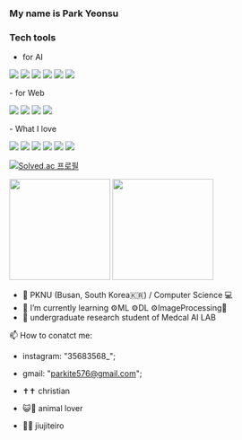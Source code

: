 ### My name is Park Yeonsu

### Tech tools
- for AI   
<p>
    <img src="https://img.shields.io/badge/Python-3776AB?style=flat&logo=Python&logoColor=white" />
    <img src="https://img.shields.io/badge/jupyter-F37626?style=flat&logo=jupyter&logoColor=white" />
    <img src="https://img.shields.io/badge/tensorflow-FF6F00?style=flat&logo=tensorflow&logoColor=white" />
    <img src="https://img.shields.io/badge/scikitlearn-F7931E?style=flat&logo=scikitlearn&logoColor=white" />
    <img src="https://img.shields.io/badge/pandas-150458?style=flat&logo=pandas&logoColor=white" />
    <img src="https://img.shields.io/badge/googlecolab-F9AB00?style=flat&logo=googlecolab&logoColor=white" />
</p>   
- for Web
<p>
    <img src="https://img.shields.io/badge/react-61DAFB?style=flat&logo=react&logoColor=white" />
    <img src="https://img.shields.io/badge/django-092E20?style=flat&logo=django&logoColor=white" />
    <img src="https://img.shields.io/badge/sqlite-003B57?style=flat&logo=sqlite&logoColor=white" />
    <img src="https://img.shields.io/badge/amazonec2-FF9900?style=flat&logo=amazonec2&logoColor=white" />
</p>   
- What I love
<p>   
    <img src="https://img.shields.io/badge/nintendoswitch-E60012?style=flat&logo=nintendoswitch&logoColor=white" />
    <img src="https://img.shields.io/badge/ufc-D20A0A?style=flat&logo=ufc&logoColor=white" />
    <img src="https://img.shields.io/badge/apple-000000?style=flat&logo=apple&logoColor=white" />
    <img src="https://img.shields.io/badge/linux-FCC624?style=flat&logo=linux&logoColor=white" />
    <img src="https://img.shields.io/badge/pokemon-FFCB05?style=flat&logo=pokemon&logoColor=white" />
    <img src="https://img.shields.io/badge/logitech-00B8FC?style=flat&logo=logitech&logoColor=white" />
    
</p>

[![Solved.ac 프로필](http://mazassumnida.wtf/api/v2/generate_badge?boj=parkite576)](https://solved.ac/parkite576)
<p>
  <img height="180em" src="https://github-readme-stats.vercel.app/api?username=kitewatermelon&show_icons=true&include_all_commits=true&bg_color=30,e96443,904e95&title_color=fff&text_color=fff">
  <img height="180em" src="https://github-readme-stats.vercel.app/api/top-langs/?username=kitewatermelon&layout=compact&bg_color=30,e96443,904e95&title_color=fff&text_color=fff">
</p>

- 🏫 PKNU (Busan, South Korea🇰🇷) / Computer Science 💻
- 🌱 I’m currently learning ⚙️ML ⚙️DL ⚙️ImageProcessing💫
- 🔭 undergraduate research student of Medcal AI LAB

📫 How to conatct me: 
- instagram: "35683568_";
- gmail: "parkite576@gmail.com";

- ✝️✝️  christian
- 😺🐶 animal lover
- 🥋🥋 jiujiteiro


<!--
**kitewatermelon/kitewatermelon** is a ✨ _special_ ✨ repository because its `README.md` (this file) appears on your GitHub profile.

Here are some ideas to get you started:
- 👯 I’m looking to collaborate on ...
- 🤔 I’m looking for help with ...
- 😄 Pronouns: ...
- ⚡ Fun fact: ...
- 💬 Ask me about ...
-->
